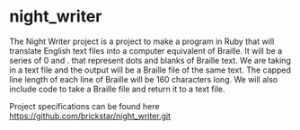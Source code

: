 # night_writer
The Night Writer project is a project to make a program in Ruby that will translate English text files into a computer
equivalent of Braille. It will be a series of 0 and . that represent dots and blanks of Braille text. We are taking in a text
file and the output will be a Braille file of the same text. The capped line length of each line of Braille will be 160 characters
 long.  We will also include code to take a Braille file and return it to a text file.  

Project specifications can be found here  https://github.com/brickstar/night_writer.git
